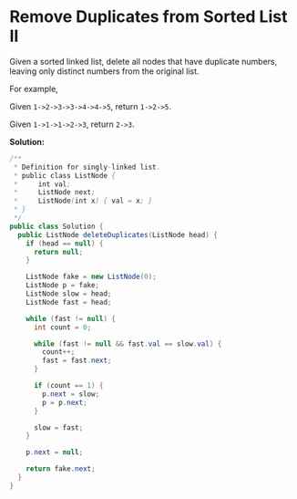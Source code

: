 # Remove Duplicates from Sorted List II

Given a sorted linked list, delete all nodes that have duplicate numbers, leaving only distinct numbers from the original list.

For example,

Given `1->2->3->3->4->4->5`, return `1->2->5`.

Given `1->1->1->2->3`, return `2->3`.

**Solution:**
```java
/**
 * Definition for singly-linked list.
 * public class ListNode {
 *     int val;
 *     ListNode next;
 *     ListNode(int x) { val = x; }
 * }
 */
public class Solution {
  public ListNode deleteDuplicates(ListNode head) {
    if (head == null) {
      return null;
    }

    ListNode fake = new ListNode(0);
    ListNode p = fake;
    ListNode slow = head;
    ListNode fast = head;

    while (fast != null) {
      int count = 0;

      while (fast != null && fast.val == slow.val) {
        count++;
        fast = fast.next;
      }

      if (count == 1) {
        p.next = slow;
        p = p.next;
      }

      slow = fast;
    }

    p.next = null;

    return fake.next;
  }
}
```